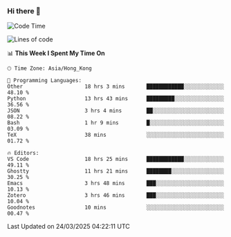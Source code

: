 ### Hi there 👋

<!--
**nicehiro/nicehiro** is a ✨ _special_ ✨ repository because its `README.md` (this file) appears on your GitHub profile.

Here are some ideas to get you started:

- 🔭 I’m currently working on ...
- 🌱 I’m currently learning ...
- 👯 I’m looking to collaborate on ...
- 🤔 I’m looking for help with ...
- 💬 Ask me about ...
- 📫 How to reach me: ...
- 😄 Pronouns: ...
- ⚡ Fun fact: ...
-->

<!--START_SECTION:waka-->
![Code Time](http://img.shields.io/badge/Code%20Time-397%20hrs%2013%20mins-blue)

![Lines of code](https://img.shields.io/badge/From%20Hello%20World%20I%27ve%20Written-1.6%20million%20lines%20of%20code-blue)

📊 **This Week I Spent My Time On** 

```text
🕑︎ Time Zone: Asia/Hong_Kong

💬 Programming Languages: 
Other                    18 hrs 3 mins       ████████████░░░░░░░░░░░░░   48.10 % 
Python                   13 hrs 43 mins      █████████░░░░░░░░░░░░░░░░   36.56 % 
JSON                     3 hrs 4 mins        ██░░░░░░░░░░░░░░░░░░░░░░░   08.22 % 
Bash                     1 hr 9 mins         █░░░░░░░░░░░░░░░░░░░░░░░░   03.09 % 
TeX                      38 mins             ░░░░░░░░░░░░░░░░░░░░░░░░░   01.72 % 

🔥 Editors: 
VS Code                  18 hrs 25 mins      ████████████░░░░░░░░░░░░░   49.11 % 
Ghostty                  11 hrs 21 mins      ████████░░░░░░░░░░░░░░░░░   30.25 % 
Emacs                    3 hrs 48 mins       ███░░░░░░░░░░░░░░░░░░░░░░   10.13 % 
Zotero                   3 hrs 46 mins       ███░░░░░░░░░░░░░░░░░░░░░░   10.04 % 
Goodnotes                10 mins             ░░░░░░░░░░░░░░░░░░░░░░░░░   00.47 % 
```


 Last Updated on 24/03/2025 04:22:11 UTC
<!--END_SECTION:waka-->
